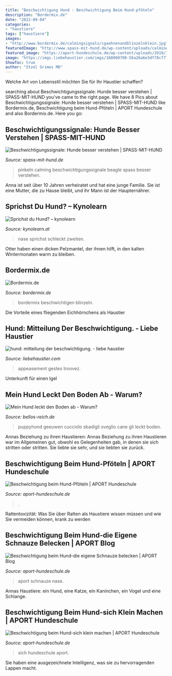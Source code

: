 ```yaml
---
title: "Beschwichtigung Hund : Beschwichtigung Beim Hund-pföteln"
description: "Bordermix.de"
date: "2022-09-04"
categories:
- "haustiere"
tags: ["haustiere"]
images:
- "http://www.bordermix.de/calmingsignals/cgaehnenundblinzelnklein.jpg"
featuredImage: "http://www.spass-mit-hund.de/wp-content/uploads/calming-signals-beagle-tierheim-pinkeln.jpg"
featured_image: "https://aport-hundeschule.de/wp-content/uploads/2019/11/APORT_271-1024x576.jpg"
image: "https://imgs.liebehaustier.com/imgs/168060700-56a26a6e3df78cf772755d8b.jpg"
ShowToc: true
author: "Itzel Grimes MD"
---
```



Welche Art von Lebensstil möchten Sie für Ihr Haustier schaffen?

	

		
searching about Beschwichtigungssignale: Hunde besser verstehen | SPASS-MIT-HUND you've came to the right page. We have 8 Pics about Beschwichtigungssignale: Hunde besser verstehen | SPASS-MIT-HUND like Bordermix.de, Beschwichtigung beim Hund-Pföteln | APORT Hundeschule and also Bordermix.de. Here you go:
		
    
## Beschwichtigungssignale: Hunde Besser Verstehen | SPASS-MIT-HUND

<img loading=lazy src="http://www.spass-mit-hund.de/wp-content/uploads/calming-signals-beagle-tierheim-pinkeln.jpg" onerror="this.onerror=null;this.src='https://tse4.mm.bing.net/th?id=OIP.6RFtKcz2l8dpeAtXrjTg7QHaE8&amp;pid=15.1';" alt="Beschwichtigungssignale: Hunde besser verstehen | SPASS-MIT-HUND">

_Source: spass-mit-hund.de_

>pinkeln calming beschwichtigungssignale beagle spass besser verstehen. 

	

Anna ist seit über 10 Jahren verheiratet und hat eine junge Familie. Sie ist eine Mutter, die zu Hause bleibt, und ihr Mann ist der Haupternährer.

    
## Sprichst Du Hund? – Kynolearn

<img loading=lazy src="https://www.kynolearn.at/wp-content/uploads/2017/10/Nase_schlecken-768x361.jpg" onerror="this.onerror=null;this.src='https://tse4.mm.bing.net/th?id=OIP.G-2ZOi4sTBaqZXhGv5JO0wHaDe&amp;pid=15.1';" alt="Sprichst du Hund? – kynolearn">

_Source: kynolearn.at_

>nase sprichst schleckt zweiten. 

	

Otter haben einen dicken Pelzmantel, der ihnen hilft, in den kalten Wintermonaten warm zu bleiben.

    
## Bordermix.de

<img loading=lazy src="http://www.bordermix.de/calmingsignals/cgaehnenundblinzelnklein.jpg" onerror="this.onerror=null;this.src='https://tse2.mm.bing.net/th?id=OIP.6dYTfu5W7WlR9oBq_Hlq_wHaFj&amp;pid=15.1';" alt="Bordermix.de">

_Source: bordermix.de_

>bordermix beschwichtigen blinzeln. 

	

Die Vorteile eines fliegenden Eichhörnchens als Haustier

    
## Hund: Mitteilung Der Beschwichtigung. - Liebe Haustier

<img loading=lazy src="https://imgs.liebehaustier.com/imgs/168060700-56a26a6e3df78cf772755d8b.jpg" onerror="this.onerror=null;this.src='https://tse4.mm.bing.net/th?id=OIP.icjH91aWJiRwhrdDs-oCzQHaFj&amp;pid=15.1';" alt="hund: mitteilung der beschwichtigung. - liebe haustier">

_Source: liebehaustier.com_

>appeasement gestes troovez. 

	

Unterkunft für einen Igel

    
## Mein Hund Leckt Den Boden Ab - Warum?

<img loading=lazy src="https://bellos-reich.de/wp-content/uploads/2020/08/Gähnender-Hund.jpg" onerror="this.onerror=null;this.src='https://tse2.mm.bing.net/th?id=OIP.DwMffLUKkmdMsY8GxUUISQHaGQ&amp;pid=15.1';" alt="Mein Hund leckt den Boden ab - Warum?">

_Source: bellos-reich.de_

>puppyhond geeuwen cucciolo sbadigli sveglio cane gli leckt boden. 

	

Annas Beziehung zu ihren Haustieren: Annas Beziehung zu ihren Haustieren war im Allgemeinen gut, obwohl es Gelegenheiten gab, in denen sie sich stritten oder stritten. Sie liebte sie sehr, und sie liebten sie zurück.

    
## Beschwichtigung Beim Hund-Pföteln | APORT Hundeschule

<img loading=lazy src="https://aport-hundeschule.de/wp-content/uploads/2019/11/APORT_720.jpg" onerror="this.onerror=null;this.src='https://tse3.mm.bing.net/th?id=OIP.LdVdurnEfvDlkG__leSkSAHaEK&amp;pid=15.1';" alt="Beschwichtigung beim Hund-Pföteln | APORT Hundeschule">

_Source: aport-hundeschule.de_

>. 

	

Rattentoxizität: Was Sie über Ratten als Haustiere wissen müssen und wie Sie vermeiden können, krank zu werden

    
## Beschwichtigung Beim Hund-die Eigene Schnauze Belecken | APORT Blog

<img loading=lazy src="https://aport-hundeschule.de/wp-content/uploads/2019/11/APORT_271-1024x576.jpg" onerror="this.onerror=null;this.src='https://tse1.mm.bing.net/th?id=OIP.K69YRMyZuIntyNnjhco_DQHaEK&amp;pid=15.1';" alt="Beschwichtigung beim Hund-die eigene Schnauze belecken | APORT Blog">

_Source: aport-hundeschule.de_

>aport schnauze nase. 

	

Annas Haustiere: ein Hund, eine Katze, ein Kaninchen, ein Vogel und eine Schlange.

    
## Beschwichtigung Beim Hund-sich Klein Machen | APORT Hundeschule

<img loading=lazy src="https://aport-hundeschule.de/wp-content/uploads/2019/11/GruppenfotoFilzitos010-e1573728909492.jpg" onerror="this.onerror=null;this.src='https://tse2.mm.bing.net/th?id=OIP.8O1TZsutVckMU1zXKxn0CQHaGh&amp;pid=15.1';" alt="Beschwichtigung beim Hund-sich klein machen | APORT Hundeschule">

_Source: aport-hundeschule.de_

>sich hundeschule aport. 

	

Sie haben eine ausgezeichnete Intelligenz, was sie zu hervorragenden Lappen macht.

